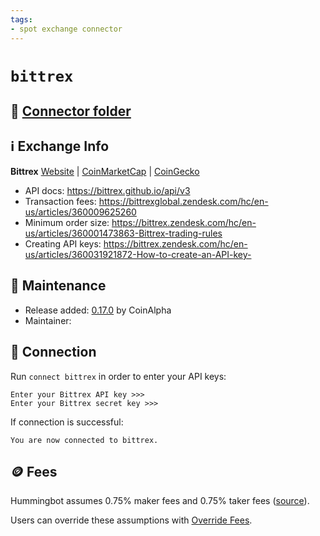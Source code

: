 ```yaml
---
tags:
- spot exchange connector
---
```


# `bittrex`

## 📁 [Connector folder](https://github.com/CoinAlpha/hummingbot/tree/master/hummingbot/connector/exchange/bittrex)

## ℹ️ Exchange Info

**Bittrex** 
[Website](https://international.bittrex.com/) | [CoinMarketCap](https://coinmarketcap.com/exchanges/bittrex/) | [CoinGecko](https://www.coingecko.com/en/exchanges/bittrex)

* API docs: https://bittrex.github.io/api/v3
* Transaction fees: https://bittrexglobal.zendesk.com/hc/en-us/articles/360009625260
* Minimum order size: https://bittrex.zendesk.com/hc/en-us/articles/360001473863-Bittrex-trading-rules
* Creating API keys: https://bittrex.zendesk.com/hc/en-us/articles/360031921872-How-to-create-an-API-key-

## 👷 Maintenance

* Release added: [0.17.0](/release-notes/0.17.0/) by CoinAlpha
* Maintainer: 

## 🔑 Connection

Run `connect bittrex` in order to enter your API keys:
 
```
Enter your Bittrex API key >>>
Enter your Bittrex secret key >>>
```

If connection is successful:
```
You are now connected to bittrex.
```

## 🪙 Fees

Hummingbot assumes 0.75% maker fees and 0.75% taker fees ([source](https://github.com/CoinAlpha/hummingbot/blob/master/hummingbot/connector/exchange/bittrex/bittrex_utils.py#L9)).

Users can override these assumptions with [Override Fees](/global-configs/override-fees/).